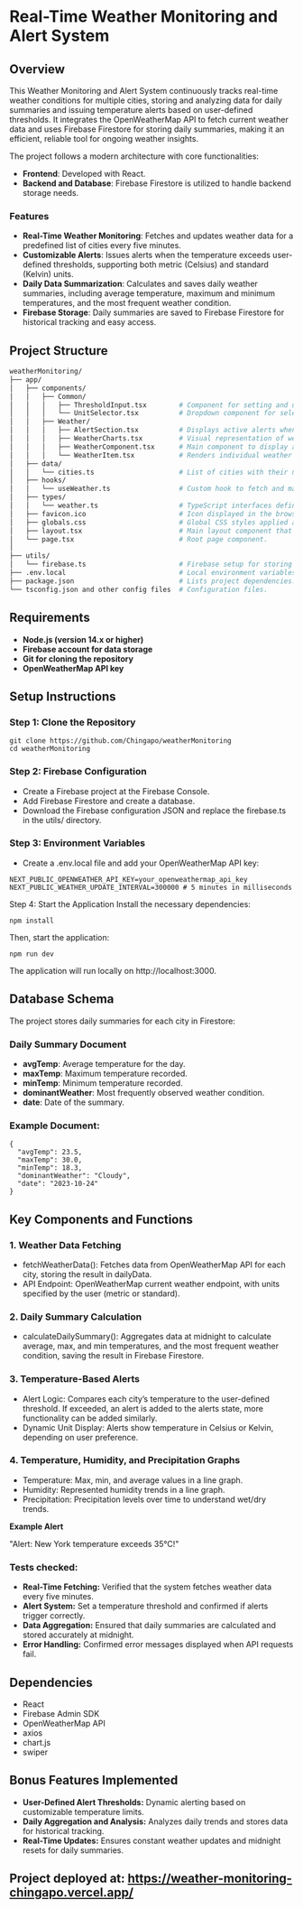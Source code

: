 # Real-Time Weather Monitoring and Alert System

## Overview
This Weather Monitoring and Alert System continuously tracks real-time weather conditions for multiple cities, storing and analyzing data for daily summaries and issuing temperature alerts based on user-defined thresholds. It integrates the OpenWeatherMap API to fetch current weather data and uses Firebase Firestore for storing daily summaries, making it an efficient, reliable tool for ongoing weather insights.

The project follows a modern architecture with core functionalities:
- **Frontend**: Developed with React.
- **Backend and Database**: Firebase Firestore is utilized to handle backend storage needs.

### Features
- **Real-Time Weather Monitoring**: Fetches and updates weather data for a predefined list of cities every five minutes.
- **Customizable Alerts**: Issues alerts when the temperature exceeds user-defined thresholds, supporting both metric (Celsius) and standard (Kelvin) units.
- **Daily Data Summarization**: Calculates and saves daily weather summaries, including average temperature, maximum and minimum temperatures, and the most frequent weather condition.
- **Firebase Storage**: Daily summaries are saved to Firebase Firestore for historical tracking and easy access.

## Project Structure
```bash
weatherMonitoring/
├── app/
│   ├── components/
│   │   ├── Common/
│   │   │   ├── ThresholdInput.tsx        # Component for setting and updating temperature thresholds for alerts.
│   │   │   └── UnitSelector.tsx          # Dropdown component for selecting temperature unit (Celsius/Kelvin).
│   │   ├── Weather/
│   │   │   ├── AlertSection.tsx          # Displays active alerts when temperature exceeds user-defined thresholds.
│   │   │   ├── WeatherCharts.tsx         # Visual representation of weather data trends (temperature, humidity, etc.).
│   │   │   ├── WeatherComponent.tsx      # Main component to display all weather information and controls.
│   │   │   └── WeatherItem.tsx           # Renders individual weather details for a specific city.
│   ├── data/
│   │   └── cities.ts                     # List of cities with their names and country codes for weather data retrieval.
│   ├── hooks/
│   │   └── useWeather.ts                 # Custom hook to fetch and manage weather data, handle alerts, and manage unit selection.
│   ├── types/
│   │   └── weather.ts                    # TypeScript interfaces defining the structure of weather data.
│   ├── favicon.ico                       # Icon displayed in the browser tab.
│   ├── globals.css                       # Global CSS styles applied across the application.
│   ├── layout.tsx                        # Main layout component that structures the overall page, including header and footer.
│   └── page.tsx                          # Root page component.
│   
├── utils/
│   └── firebase.ts                       # Firebase setup for storing and retrieving daily weather summaries.
├── .env.local                            # Local environment variables file (API keys for weather and Firebase).
├── package.json                          # Lists project dependencies..
└── tsconfig.json and other config files  # Configuration files.
```

## Requirements
- **Node.js (version 14.x or higher)**
- **Firebase account for data storage**
- **Git for cloning the repository**
- **OpenWeatherMap API key**


## Setup Instructions
### Step 1: Clone the Repository
```
git clone https://github.com/Chingapo/weatherMonitoring
cd weatherMonitoring
```
### Step 2: Firebase Configuration

- Create a Firebase project at the Firebase Console.
- Add Firebase Firestore and create a database.
- Download the Firebase configuration JSON and replace the firebase.ts in the utils/ directory.

### Step 3: Environment Variables
- Create a .env.local file and add your OpenWeatherMap API key:
```
NEXT_PUBLIC_OPENWEATHER_API_KEY=your_openweathermap_api_key
NEXT_PUBLIC_WEATHER_UPDATE_INTERVAL=300000 # 5 minutes in milliseconds
```

Step 4: Start the Application
Install the necessary dependencies:

```
npm install
```
Then, start the application:

```
npm run dev
```
The application will run locally on http://localhost:3000.

## Database Schema

The project stores daily summaries for each city in Firestore:

### Daily Summary Document
- **avgTemp**: Average temperature for the day.
- **maxTemp**: Maximum temperature recorded.
- **minTemp**: Minimum temperature recorded.
- **dominantWeather**: Most frequently observed weather condition.
- **date**: Date of the summary.

### Example Document:
```
{
  "avgTemp": 23.5,
  "maxTemp": 30.0,
  "minTemp": 18.3,
  "dominantWeather": "Cloudy",
  "date": "2023-10-24"
}
```
## Key Components and Functions
### 1. Weather Data Fetching
 - fetchWeatherData(): Fetches data from OpenWeatherMap API for each city, storing the result in dailyData.
 - API Endpoint: OpenWeatherMap current weather endpoint, with units specified by the user (metric or standard).

### 2. Daily Summary Calculation
 - calculateDailySummary(): Aggregates data at midnight to calculate average, max, and min temperatures, and the most frequent weather condition, saving the result in Firebase Firestore.

### 3. Temperature-Based Alerts
 - Alert Logic: Compares each city’s temperature to the user-defined threshold. If exceeded, an alert is added to the alerts state, more functionality can be added similarly.
 - Dynamic Unit Display: Alerts show temperature in Celsius or Kelvin, depending on user preference.

### 4. Temperature, Humidity, and Precipitation Graphs

- Temperature: Max, min, and average values in a line graph.
- Humidity: Represented humidity trends in a line graph.
- Precipitation: Precipitation levels over time to understand wet/dry trends.

**Example Alert**

"Alert: New York temperature exceeds 35°C!"

### Tests checked:

- **Real-Time Fetching:** Verified that the system fetches weather data every five minutes.
- **Alert System:** Set a temperature threshold and confirmed if alerts trigger correctly.
- **Data Aggregation:** Ensured that daily summaries are calculated and stored accurately at midnight.
- **Error Handling:** Confirmed error messages displayed when API requests fail.

## Dependencies
- React
- Firebase Admin SDK
- OpenWeatherMap API
- axios
- chart.js
- swiper


## Bonus Features Implemented
- **User-Defined Alert Thresholds:** Dynamic alerting based on customizable temperature limits.
- **Daily Aggregation and Analysis:** Analyzes daily trends and stores data for historical tracking.
- **Real-Time Updates:** Ensures constant weather updates and midnight resets for daily summaries.

## Project deployed at: https://weather-monitoring-chingapo.vercel.app/
